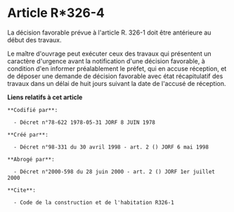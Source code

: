 # Article R*326-4

La décision favorable prévue à l'article R. 326-1 doit être antérieure au début des travaux.

Le maître d'ouvrage peut exécuter ceux des travaux qui présentent un caractère d'urgence avant la notification d'une décision
favorable, à condition d'en informer préalablement le préfet, qui en accuse réception, et de déposer une demande de décision
favorable avec état récapitulatif des travaux dans un délai de huit jours suivant la date de l'accusé de réception.

**Liens relatifs à cet article**

	**Codifié par**:

	  - Décret n°78-622 1978-05-31 JORF 8 JUIN 1978

	**Créé par**:

	  - Décret n°98-331 du 30 avril 1998 - art. 2 () JORF 6 mai 1998

	**Abrogé par**:

	  - Décret n°2000-598 du 28 juin 2000 - art. 2 () JORF 1er juillet 2000

	**Cite**:

	  - Code de la construction et de l'habitation R326-1
